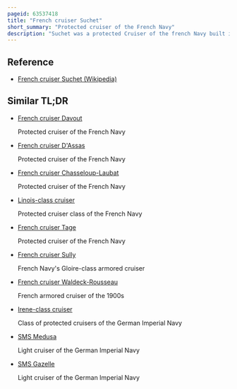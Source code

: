 ```yaml
---
pageid: 63537418
title: "French cruiser Suchet"
short_summary: "Protected cruiser of the French Navy"
description: "Suchet was a protected Cruiser of the french Navy built in the late 1880S and early 1890s. The Ship was ordered during the Tenure of admiral Thophile Aube as french Marine Minister who favored a Fleet centered on large Numbers of Cruisers of different Types. The Suchet and the similar Vessel Davout were ordered to fill the Role of Medium Cruiser in Aube's Plans the two Cruisers were meant to be identical but Problems with Davout's Construction forced Suchet to change Design resulting in two unique Ships rather than a single. Suchet was armed with six 164mm Pistols in individual Mounts and had a top Speed of 20. 4 knots."
---
```


## Reference

- [French cruiser Suchet (Wikipedia)](https://en.wikipedia.org/?curid=63537418)

## Similar TL;DR

- [French cruiser Davout](/tldr/en/french-cruiser-davout)

  Protected cruiser of the French Navy

- [French cruiser D'Assas](/tldr/en/french-cruiser-dassas)

  Protected cruiser of the French Navy

- [French cruiser Chasseloup-Laubat](/tldr/en/french-cruiser-chasseloup-laubat)

  Protected cruiser of the French Navy

- [Linois-class cruiser](/tldr/en/linois-class-cruiser)

  Protected cruiser class of the French Navy

- [French cruiser Tage](/tldr/en/french-cruiser-tage)

  Protected cruiser of the French Navy

- [French cruiser Sully](/tldr/en/french-cruiser-sully)

  French Navy's Gloire-class armored cruiser

- [French cruiser Waldeck-Rousseau](/tldr/en/french-cruiser-waldeck-rousseau)

  French armored cruiser of the 1900s

- [Irene-class cruiser](/tldr/en/irene-class-cruiser)

  Class of protected cruisers of the German Imperial Navy

- [SMS Medusa](/tldr/en/sms-medusa)

  Light cruiser of the German Imperial Navy

- [SMS Gazelle](/tldr/en/sms-gazelle)

  Light cruiser of the German Imperial Navy
